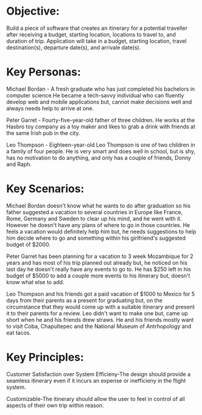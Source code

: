 # **Objective**:

Build a piece of software that creates an itinerary for a potential traveller after receiving a budget, starting location, locations to travel to, and duration of trip. Application will take in a budget, starting location, travel destination(s), departure date(s), and arrivale date(s).
 
 
# **Key Personas**: 

Michael Bordan - A fresh graduate who has just completed his bachelors in computer science.He became a tech-savvy individual who can fluently develop web and mobile applications but, cannot make decisions well and always needs help to arrive at one.

Peter Garret - Fourty-five-year-old father of three children. He works at the Hasbro toy company as a toy maker and likes to grab a drink with friends at the same Irish pub in the city.

Leo Thompson - Eighteen-year-old Leo Thompson is one of two children in a family of four people. He is very smart and does well in school, but is shy, has no motivation to do anything, and only has a couple of friends, Donny and Raph.

# **Key Scenarios**:

Michael Bordan doesn't know what he wants to do after graduation so his father suggested a vacation to several countries in Europe like France, Rome, Germany and Sweden to clear up his mind, and he went with it. However he doesn't have any plans of where to go in those countries. He feels a vacation would definitely help him but, he needs suggestions to help him decide where to go and something within his girlfriend's suggested budget of $2000.

Peter Garret has been planning for a vacation to 3 week Mozambique for 2 years and has most of his trip planned out already but, he noticed on his last day he doesn't really have any events to go to. He has $250 left in his budget of $5000 to add a couple more events to his itinerary but, doesn't know what else to add. 

Leo Thompson and his friends got a paid vacation of $1000 to Mexico for 5 days from their parents as a present for graduating but, on the circumstance that they would come up with a suitable itinerary and present it to their parents for a review. Leo didn't want to make one but, came up short when he and his friends drew straws. He and his friends mostly want to visit Coba, Chapultepec and the National Museum of Antrhopology and eat tacos.

# **Key Principles**:
Customer Satisfaction over System Efficieny-The design should provide a seamless itinerary even if it incurs an expense or inefficieny in the flight system.

Customizable-The itinerary should allow the user to feel in control of all aspects of their own trip within reason.


